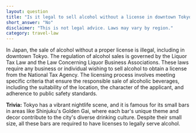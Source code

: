 ```yaml
---
layout: question
title: "Is it legal to sell alcohol without a license in downtown Tokyo?"
short_answer: "No"
disclaimer: "This is not legal advice. Laws may vary by region."
category: travel-law
---
```

In Japan, the sale of alcohol without a proper license is illegal, including in downtown Tokyo. The regulation of alcohol sales is governed by the Liquor Tax Law and the Law Concerning Liquor Business Associations. These laws require any business or individual wishing to sell alcohol to obtain a license from the National Tax Agency. The licensing process involves meeting specific criteria that ensure the responsible sale of alcoholic beverages, including the suitability of the location, the character of the applicant, and adherence to public safety standards.

**Trivia:** Tokyo has a vibrant nightlife scene, and it is famous for its small bars in areas like Shinjuku's Golden Gai, where each bar's unique theme and decor contribute to the city's diverse drinking culture. Despite their small size, all these bars are required to have licenses to legally serve alcohol.
